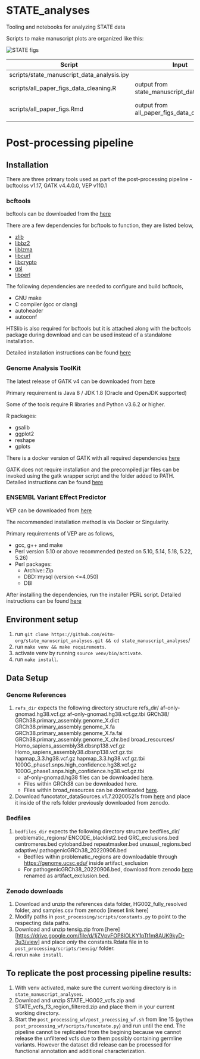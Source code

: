 # STATE_analyses
Tooling and notebooks for analyzing STATE data


Scripts to make manuscript plots are organized like this:

![STATE figs](https://github.com/user-attachments/assets/fa17e95d-353f-4f96-a7ea-ce51a9c78546)


Script                                     | Input                                       | Output
------------------------------------------ | ------------------------------------------- | --------------
scripts/state_manuscript_data_analysis.ipy |                                             |
scripts/all_paper_figs_data_cleaning.R     | output from state_manuscript_data_analysis, |csvs for plotting
scripts/all_paper_figs.Rmd                 | output from all_paper_figs_data_cleaning    | all figures for manuscript



# Post-processing pipeline
## Installation
There are three primary tools used as part of the post-processing pipeline - bcftoolss v1.17, GATK v4.4.0.0, VEP v110.1

### bcftools

bcftools can be downloaded from the [here](https://samtools.github.io/bcftools/)

There are a few dependencies for bcftools to function, they are listed below,

* [zlib](http://zlib.net)
* [libbz2](http://bzip.org/)
* [liblzma](http://tukaani.org/xz/)
* [libcurl](https://curl.haxx.se/)
* [libcrypto](https://www.openssl.org/)
* [gsl](https://www.gnu.org/software/gsl/)
* [libperl](http://www.perl.org/)

The following dependencies are needed to configure and build bcftools,

* GNU make
* C compiler (gcc or clang)
* autoheader
* autoconf

HTSlib is also required for bcftools but it is attached along with the bcftools package during download and can be used instead of a standalone installation.

Detailed installation  instructions can be found [here](https://raw.githubusercontent.com/samtools/bcftools/develop/INSTALL)


### Genome Analysis ToolKit 
The latest release of GATK v4 can be downloaded from [here](https://github.com/broadinstitute/gatk/releases)

Primary requirement is Java 8 / JDK 1.8 (Oracle and OpenJDK supported)

Some of the tools require R libraries and Python v3.6.2 or higher.

R packages: 
* gsalib
* ggplot2
* reshape
* gplots

There is a docker version of GATK with all required dependencies [here](https://hub.docker.com/r/broadinstitute/gatk/)

GATK does not require installation and the precompiled jar files can be invoked using the gatk wrapper script and the folder added to PATH. Detailed instructions can be found [here](https://gatk.broadinstitute.org/hc/en-us/articles/360036194592-Getting-started-with-GATK4)


### ENSEMBL Variant Effect Predictor 
VEP can be downloaded from [here](https://useast.ensembl.org/info/docs/tools/vep/script/vep_download.html)

The recommended installation method is via Docker or Singularity.

Primary requirements of VEP are as follows,
* gcc, g++ and make
* Perl version 5.10 or above recommended (tested on 5.10, 5.14, 5.18, 5.22, 5.26)
* Perl packages:
    * Archive::Zip
    * DBD::mysql (version <=4.050)
    * DBI

After installing the dependencies, run the installer PERL script. 
Detailed instructions can be found [here](https://useast.ensembl.org/info/docs/tools/vep/script/vep_download.html#installer)

## Environment setup
1. run `git clone https://github.com/eitm-org/state_manuscript_analyses.git && cd state_manuscript_analyses`/
2. run `make venv && make requirements`.
3. activate venv by running `source venv/bin/activate`.
4. run `make install`.


## Data Setup
### Genome References 
1. `refs_dir` expects the following directory structure
    refs_dir/
        af-only-gnomad.hg38.vcf.gz
        af-only-gnomad.hg38.vcf.gz.tbi
        GRCh38/
            GRCh38.primary_assembly.genome_X.dict
            GRCh38.primary_assembly.genome_X.fa
            GRCh38.primary_assembly.genome_X.fa.fai
            GRCh38.primary_assembly.genome_X_chr.bed
        broad_resources/
            Homo_sapiens_assembly38.dbsnp138.vcf.gz
            Homo_sapiens_assembly38.dbsnp138.vcf.gz.tbi
            hapmap_3.3.hg38.vcf.gz
            hapmap_3.3.hg38.vcf.gz.tbi
            1000G_phase1.snps.high_confidence.hg38.vcf.gz
            1000G_phase1.snps.high_confidence.hg38.vcf.gz.tbi
    - af-only-gnomad.hg38 files can be downloaded [here](https://console.cloud.google.com/storage/browser/gatk-best-practices/somatic-hg38?pageState=(%22StorageObjectListTable%22:(%22f%22:%22%255B%255D%22))).
    - Files within GRCh38 can be downloaded here.
    - Files within broad_resources can be downloaded [here](https://console.cloud.google.com/storage/browser/genomics-public-data/resources/broad/hg38/v0;tab=objects?prefix=&forceOnObjectsSortingFiltering=false).
2. Download funcotator_dataSources.v1.7.20200521s from [here](https://console.cloud.google.com/storage/browser/broad-public-datasets/funcotator/funcotator_dataSources.v1.7.20200521g?pageState=(%22StorageObjectListTable%22:(%22f%22:%22%255B%255D%22))) and place it inside of the refs folder previously downloaded from zenodo. 

### Bedfiles
1. `bedfiles_dir` expects the following directory structure
    bedfiles_dir/
        problematic_regions/
            ENCODE_blacklist2.bed
            GRC_exclusions.bed
            centromeres.bed
            cytoband.bed
            repeatmasker.bed
            unusual_regions.bed
        adaptive/
            pathogenicGRCh38_20220906.bed
    - Bedfiles within problematic_regions are downloadable through https://genome.ucsc.edu/ inside artifact_exclusion
    - For pathogenicGRCh38_20220906.bed, download from zenodo [here](https://zenodo.org/uploads/14399982) renamed as artifact_exclusion.bed.

### Zenodo downloads
1. Download and unzip the references data folder, HG002_fully_resolved folder, and samples.csv from zenodo [ineset link here]
2. Modify paths in `post_processing/scripts/constants.py` to point to the respecting data paths.
3. Download and unzip tensig.zip from [here][https://drive.google.com/file/d/1jZVpvFOP8lOLKY1pTt1m8AUK9kyD-3u3/view] and place *only* the constants.Rdata file in to `post_processing/scripts/tensig/` folder.
4. rerun `make install`.


## To replicate the post processing pipeline results:
1. With venv activated, make sure the current working directory is in `state_manuscript_analyses`.
2. Download and unzip STATE_HG002_vcfs.zip and STATE_vcfs_f3_region_filtered.zip and place them in your current working directory.
3. Start the `post_processing_wf/post_processing_wf.sh` from line 15 (`python post_processing_wf/scripts/funcotate.py`) and run until the end. The pipeline cannot be replicated from the begining because we cannot release the unfiltered vcfs due to them possibly containing germline variants. However the dataset did release can be processed for functional annotation and additional characterization.
